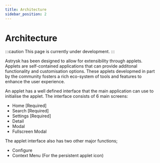 ```yaml
---
title: Architecture
sidebar_position: 2
---
```


# Architecture

:::caution
This page is currently under development.
:::

Astrysk has been designed to allow for extensibility through applets. Applets are self-contained applications that can provide additonal functionality and customisation options. These applets developmed in part by the community fosters a rich eco-system of tools and features to enhance the user experience.

An applet has a well defined interface that the main application can use to initialise the applet. The interface consists of 6 main screens:
- Home [Required]
- Search [Required]
- Settings [Required]
- Detail
- Modal
- Fullscreen Modal

The applet interface also has two other major functions;
- Configure
- Context Menu (For the persistent applet icon)
